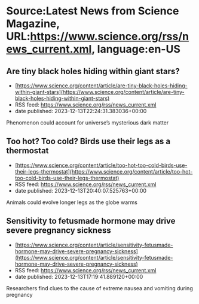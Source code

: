 # Source:Latest News from Science Magazine, URL:https://www.science.org/rss/news_current.xml, language:en-US

## Are tiny black holes hiding within giant stars?
 - [https://www.science.org/content/article/are-tiny-black-holes-hiding-within-giant-stars](https://www.science.org/content/article/are-tiny-black-holes-hiding-within-giant-stars)
 - RSS feed: https://www.science.org/rss/news_current.xml
 - date published: 2023-12-13T22:24:31.383036+00:00

Phenomenon could account for universe’s mysterious dark matter

## Too hot? Too cold? Birds use their legs as a thermostat
 - [https://www.science.org/content/article/too-hot-too-cold-birds-use-their-legs-thermostat](https://www.science.org/content/article/too-hot-too-cold-birds-use-their-legs-thermostat)
 - RSS feed: https://www.science.org/rss/news_current.xml
 - date published: 2023-12-13T20:40:07.525763+00:00

Animals could evolve longer legs as the globe warms

## Sensitivity to fetusmade hormone may drive severe pregnancy sickness
 - [https://www.science.org/content/article/sensitivity-fetusmade-hormone-may-drive-severe-pregnancy-sickness](https://www.science.org/content/article/sensitivity-fetusmade-hormone-may-drive-severe-pregnancy-sickness)
 - RSS feed: https://www.science.org/rss/news_current.xml
 - date published: 2023-12-13T17:19:41.889120+00:00

Researchers find clues to the cause of extreme nausea and vomiting during pregnancy

